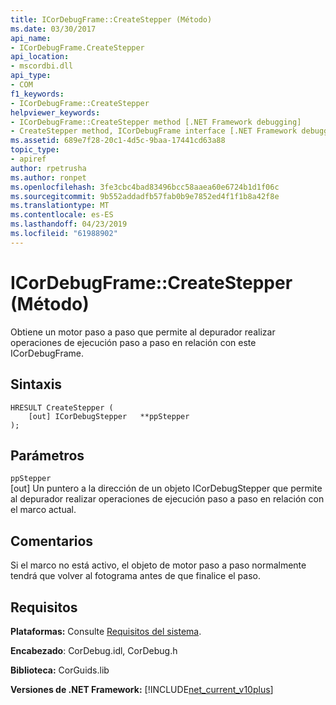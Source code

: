 ```yaml
---
title: ICorDebugFrame::CreateStepper (Método)
ms.date: 03/30/2017
api_name:
- ICorDebugFrame.CreateStepper
api_location:
- mscordbi.dll
api_type:
- COM
f1_keywords:
- ICorDebugFrame::CreateStepper
helpviewer_keywords:
- ICorDebugFrame::CreateStepper method [.NET Framework debugging]
- CreateStepper method, ICorDebugFrame interface [.NET Framework debugging]
ms.assetid: 689e7f28-20c1-4d5c-9baa-17441cd63a88
topic_type:
- apiref
author: rpetrusha
ms.author: ronpet
ms.openlocfilehash: 3fe3cbc4bad83496bcc58aaea60e6724b1d1f06c
ms.sourcegitcommit: 9b552addadfb57fab0b9e7852ed4f1f1b8a42f8e
ms.translationtype: MT
ms.contentlocale: es-ES
ms.lasthandoff: 04/23/2019
ms.locfileid: "61988902"
---
```

# <a name="icordebugframecreatestepper-method"></a>ICorDebugFrame::CreateStepper (Método)
Obtiene un motor paso a paso que permite al depurador realizar operaciones de ejecución paso a paso en relación con este ICorDebugFrame.  
  
## <a name="syntax"></a>Sintaxis  
  
```  
HRESULT CreateStepper (  
    [out] ICorDebugStepper   **ppStepper  
);  
```  
  
## <a name="parameters"></a>Parámetros  
 `ppStepper`  
 [out] Un puntero a la dirección de un objeto ICorDebugStepper que permite al depurador realizar operaciones de ejecución paso a paso en relación con el marco actual.  
  
## <a name="remarks"></a>Comentarios  
 Si el marco no está activo, el objeto de motor paso a paso normalmente tendrá que volver al fotograma antes de que finalice el paso.  
  
## <a name="requirements"></a>Requisitos  
 **Plataformas:** Consulte [Requisitos del sistema](../../../../docs/framework/get-started/system-requirements.md).  
  
 **Encabezado**: CorDebug.idl, CorDebug.h  
  
 **Biblioteca:** CorGuids.lib  
  
 **Versiones de .NET Framework:** [!INCLUDE[net_current_v10plus](../../../../includes/net-current-v10plus-md.md)]
